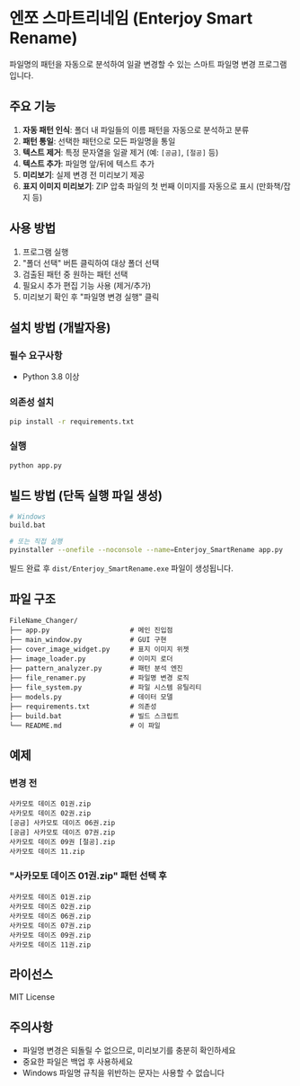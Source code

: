 # 엔쪼 스마트리네임 (Enterjoy Smart Rename)

파일명의 패턴을 자동으로 분석하여 일괄 변경할 수 있는 스마트 파일명 변경 프로그램입니다.

## 주요 기능

1. **자동 패턴 인식**: 폴더 내 파일들의 이름 패턴을 자동으로 분석하고 분류
2. **패턴 통일**: 선택한 패턴으로 모든 파일명을 통일
3. **텍스트 제거**: 특정 문자열을 일괄 제거 (예: `[공금]`, `[절공]` 등)
4. **텍스트 추가**: 파일명 앞/뒤에 텍스트 추가
5. **미리보기**: 실제 변경 전 미리보기 제공
6. **표지 이미지 미리보기**: ZIP 압축 파일의 첫 번째 이미지를 자동으로 표시 (만화책/잡지 등)

## 사용 방법

1. 프로그램 실행
2. "폴더 선택" 버튼 클릭하여 대상 폴더 선택
3. 검출된 패턴 중 원하는 패턴 선택
4. 필요시 추가 편집 기능 사용 (제거/추가)
5. 미리보기 확인 후 "파일명 변경 실행" 클릭

## 설치 방법 (개발자용)

### 필수 요구사항
- Python 3.8 이상

### 의존성 설치
```bash
pip install -r requirements.txt
```

### 실행
```bash
python app.py
```

## 빌드 방법 (단독 실행 파일 생성)

```bash
# Windows
build.bat

# 또는 직접 실행
pyinstaller --onefile --noconsole --name=Enterjoy_SmartRename app.py
```

빌드 완료 후 `dist/Enterjoy_SmartRename.exe` 파일이 생성됩니다.

## 파일 구조

```
FileName_Changer/
├── app.py                    # 메인 진입점
├── main_window.py            # GUI 구현
├── cover_image_widget.py     # 표지 이미지 위젯
├── image_loader.py           # 이미지 로더
├── pattern_analyzer.py       # 패턴 분석 엔진
├── file_renamer.py           # 파일명 변경 로직
├── file_system.py            # 파일 시스템 유틸리티
├── models.py                 # 데이터 모델
├── requirements.txt          # 의존성
├── build.bat                 # 빌드 스크립트
└── README.md                 # 이 파일
```

## 예제

### 변경 전
```
사카모토 데이즈 01권.zip
사카모토 데이즈 02권.zip
[공금] 사카모토 데이즈 06권.zip
[공금] 사카모토 데이즈 07권.zip
사카모토 데이즈 09권 [절공].zip
사카모토 데이즈 11.zip
```

### "사카모토 데이즈 01권.zip" 패턴 선택 후
```
사카모토 데이즈 01권.zip
사카모토 데이즈 02권.zip
사카모토 데이즈 06권.zip
사카모토 데이즈 07권.zip
사카모토 데이즈 09권.zip
사카모토 데이즈 11권.zip
```

## 라이선스

MIT License

## 주의사항

- 파일명 변경은 되돌릴 수 없으므로, 미리보기를 충분히 확인하세요
- 중요한 파일은 백업 후 사용하세요
- Windows 파일명 규칙을 위반하는 문자는 사용할 수 없습니다
